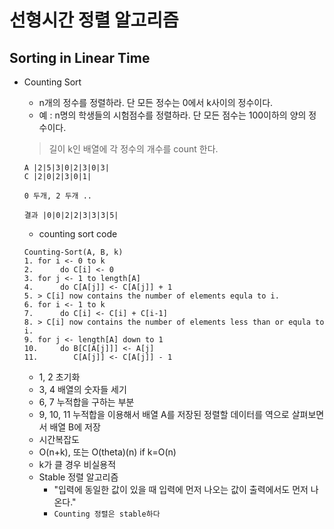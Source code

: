 # 선형시간 정렬 알고리즘

## Sorting in Linear Time
- Counting Sort
    * n개의 정수를 정렬하라. 단 모든 정수는 0에서 k사이의 정수이다.
    * 예 : n명의 학생들의 시험점수를 정렬하라. 단 모든 점수는 100이하의 양의 정수이다.
    > 길이 k인 배열에 각 정수의 개수를 count 한다.
    ```
    A |2|5|3|0|2|3|0|3|
    C |2|0|2|3|0|1|

    0 두개, 2 두개 ..

    결과 |0|0|2|2|3|3|3|5|
    ```
    - counting sort code
    ```
    Counting-Sort(A, B, k)
    1. for i <- 0 to k
    2.      do C[i] <- 0
    3. for j <- 1 to length[A]
    4.      do C[A[j]] <- C[A[j]] + 1
    5. > C[i] now contains the number of elements equla to i.
    6. for i <- 1 to k
    7.      do C[i] <- C[i] + C[i-1]
    8. > C[i] now contains the number of elements less than or equla to i.
    9. for j <- length[A] down to 1
    10.     do B[C[A[j]]] <- A[j]
    11.        C[A[j]] <- C[A[j]] - 1
    ```
    * 1, 2 초기화
    * 3, 4 배열의 숫자들 세기
    * 6, 7 누적합을 구하는 부분
    * 9, 10, 11 누적합을 이용해서 배열 A를 저장된 정렬할 데이터를 역으로 살펴보면서 배열 B에 저장

    - 시간복잡도
    * O(n+k), 또는 O(theta)(n) if k=O(n)
    * k가 클 경우 비실용적
    * Stable 정렬 알고리즘
        * "입력에 동일한 값이 있을 때 입력에 먼저 나오는 값이 출력에서도 먼저 나온다."
        * `Counting 정렬은 stable하다`
